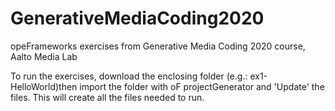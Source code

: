 # GenerativeMediaCoding2020
opeFrameworks exercises from Generative Media Coding 2020 course, Aalto Media Lab

To run the exercises, download the enclosing folder (e.g.: ex1-HelloWorld)then import the folder with oF projectGenerator and 'Update' the files. This will create all the files needed to run.
